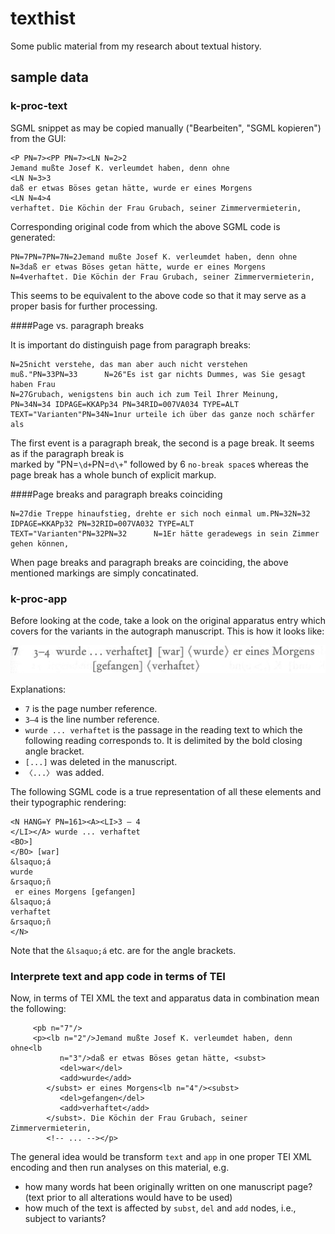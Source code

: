# texthist

Some public material from my research about textual history. 

## sample data

### k-proc-text
SGML snippet as may be copied manually ("Bearbeiten", "SGML kopieren") from the GUI:
```
<P PN=7><PP PN=7><LN N=2>2 
Jemand mußte Josef K. verleumdet haben, denn ohne 
<LN N=3>3 
daß er etwas Böses getan hätte, wurde er eines Morgens 
<LN N=4>4 
verhaftet. Die Köchin der Frau Grubach, seiner Zimmervermieterin,
```
Corresponding original code from which the above SGML code is generated:
```
PN=7PN=7PN=7N=2Jemand mußte Josef K. verleumdet haben, denn ohne
N=3daß er etwas Böses getan hätte, wurde er eines Morgens
N=4verhaftet. Die Köchin der Frau Grubach, seiner Zimmervermieterin,
```
This seems to be equivalent to the above code so that it may serve as a proper basis for further processing.

####Page vs. paragraph breaks

It is important do distinguish page from paragraph breaks:
```
N=25nicht verstehe, das man aber auch nicht verstehen muß."PN=33PN=33      N=26"Es ist gar nichts Dummes, was Sie gesagt haben Frau
N=27Grubach, wenigstens bin auch ich zum Teil Ihrer Meinung,
PN=34N=34 IDPAGE=KKAPp34 PN=34RID=007VA034 TYPE=ALT TEXT="Varianten"PN=34N=1nur urteile ich über das ganze noch schärfer als
```
The first event is a paragraph break, the second is 
a page break. It seems as if the paragraph break is  
marked by "PN=`\d+`PN=`d\+`" followed by 6 `no-break space`s whereas the 
page break has a whole bunch of explicit markup.

####Page breaks and paragraph breaks coinciding
```
N=27die Treppe hinaufstieg, drehte er sich noch einmal um.PN=32N=32 IDPAGE=KKAPp32 PN=32RID=007VA032 TYPE=ALT TEXT="Varianten"PN=32PN=32      N=1Er hätte geradewegs in sein Zimmer gehen können,
```
When page breaks and paragraph breaks are coinciding, the above 
mentioned markings are simply concatinated.

### k-proc-app
Before looking at the code, take a look on the original apparatus entry which covers for the variants in the autograph manuscript.
This is how it looks like:

![grafik](https://github.com/gerritbruening/texthist/blob/master/sample-data/img/k-app_7%2C3-4.PNG)

Explanations:
- `7` is the page number reference.
- `3–4` is the line number reference.
- `wurde ... verhaftet` is the passage in the reading text to which the following reading corresponds to. It is delimited by the bold closing angle bracket. 
- `[...]` was deleted in the manuscript.
- `〈...〉` was added.

The following SGML code is a true representation of all these elements and their typographic rendering:
```
<N HANG=Y PN=161><A><LI>3 – 4
</LI></A> wurde ... verhaftet
<BO>]
</BO> [war] 
&lsaquo;á
wurde
&rsaquo;ñ
 er eines Morgens [gefangen] 
&lsaquo;á
verhaftet
&rsaquo;ñ
</N>
```
Note that the `&lsaquo;á` etc. are for the angle brackets.

### Interprete text and app code in terms of TEI
Now, in terms of TEI XML the text and apparatus data in combination mean the following:

         <pb n="7"/>
         <p><lb n="2"/>Jemand mußte Josef K. verleumdet haben, denn ohne<lb
               n="3"/>daß er etwas Böses getan hätte, <subst>
               <del>war</del>
               <add>wurde</add>
            </subst> er eines Morgens<lb n="4"/><subst>
               <del>gefangen</del>
               <add>verhaftet</add>
            </subst>. Die Köchin der Frau Grubach, seiner Zimmervermieterin,
            <!-- ... --></p>

The general idea would be transform `text` and `app` in one proper TEI XML encoding and then run analyses on this material, e.g.
* how many words hat been originally written on one manuscript page? (text prior to all alterations would have to be used)
* how much of the text is affected by `subst`, `del` and `add` nodes, i.e., subject to variants?

